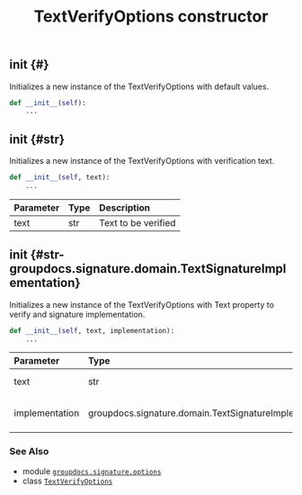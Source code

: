 ﻿---
title: TextVerifyOptions constructor
second_title: GroupDocs.Signature for Python via .NET API References
description: 
type: docs
url: /python-net/groupdocs.signature.options/textverifyoptions/__init__/
is_root: false
weight: 10
---

## __init__ {#}

Initializes a new instance of the TextVerifyOptions with default values.



```python
def __init__(self):
    ...
```




## __init__ {#str}

Initializes a new instance of the TextVerifyOptions with verification text.



```python
def __init__(self, text):
    ...
```


| Parameter | Type | Description |
| :- | :- | :- |
| text | str | Text to be verified |


## __init__ {#str-groupdocs.signature.domain.TextSignatureImplementation}

Initializes a new instance of the TextVerifyOptions with Text property to verify and signature implementation.



```python
def __init__(self, text, implementation):
    ...
```


| Parameter | Type | Description |
| :- | :- | :- |
| text | str | Text to be verified. |
| implementation | groupdocs.signature.domain.TextSignatureImplementation | Signature Implementation type. |



### See Also
* module [`groupdocs.signature.options`](../../)
* class [`TextVerifyOptions`](/signature/python-net/groupdocs.signature.options/textverifyoptions)
